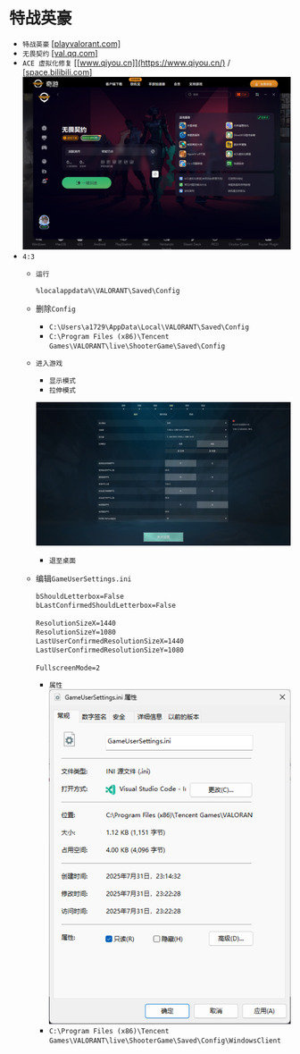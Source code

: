 # 特战英豪
* `特战英豪` [[playvalorant.com]](https://playvalorant.com/zh-tw/download/)
* `无畏契约` [[val.qq.com]](https://val.qq.com/main.html)
* `ACE 虚拟化修复` [[www.qiyou.cn]](https://www.qiyou.cn/) / [[space.bilibili.com]](https://space.bilibili.com/355032902)  
![alt text](image-1.png)
* `4:3`
    * `运行`
        ```
        %localappdata%\VALORANT\Saved\Config
        ```
    * 删除`Config`  
        * `C:\Users\a1729\AppData\Local\VALORANT\Saved\Config`
        * `C:\Program Files (x86)\Tencent Games\VALORANT\live\ShooterGame\Saved\Config`
    * `进入游戏`
        * `显示模式`
        * `拉伸模式`

        ![alt text](<Valorant Screenshot 2025.07.31 - 23.17.01.79.png>)
        * `退至桌面`
    * 编辑`GameUserSettings.ini`
        ```
        bShouldLetterbox=False
        bLastConfirmedShouldLetterbox=False

        ResolutionSizeX=1440
        ResolutionSizeY=1080
        LastUserConfirmedResolutionSizeX=1440
        LastUserConfirmedResolutionSizeY=1080

        FullscreenMode=2
        ```
        * `属性`  
        ![alt text](image.png)
        * `C:\Program Files (x86)\Tencent Games\VALORANT\live\ShooterGame\Saved\Config\WindowsClient`